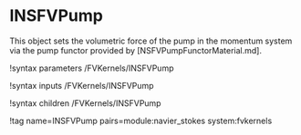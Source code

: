 # INSFVPump

This object sets the volumetric force of the pump in the momentum system
via the pump functor provided by [NSFVPumpFunctorMaterial.md].

!syntax parameters /FVKernels/INSFVPump

!syntax inputs /FVKernels/INSFVPump

!syntax children /FVKernels/INSFVPump

!tag name=INSFVPump pairs=module:navier_stokes system:fvkernels
